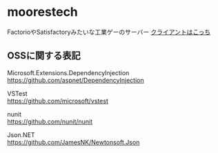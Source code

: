 # moorestech
FactorioやSatisfactoryみたいな工業ゲーのサーバー
[クライアントはこっち](https://github.com/sakastudio/moorestech_client)

## OSSに関する表記
Microsoft.Extensions.DependencyInjection  
https://github.com/aspnet/DependencyInjection

VSTest  
https://github.com/microsoft/vstest

nunit  
https://github.com/nunit/nunit  

Json.NET  
https://github.com/JamesNK/Newtonsoft.Json